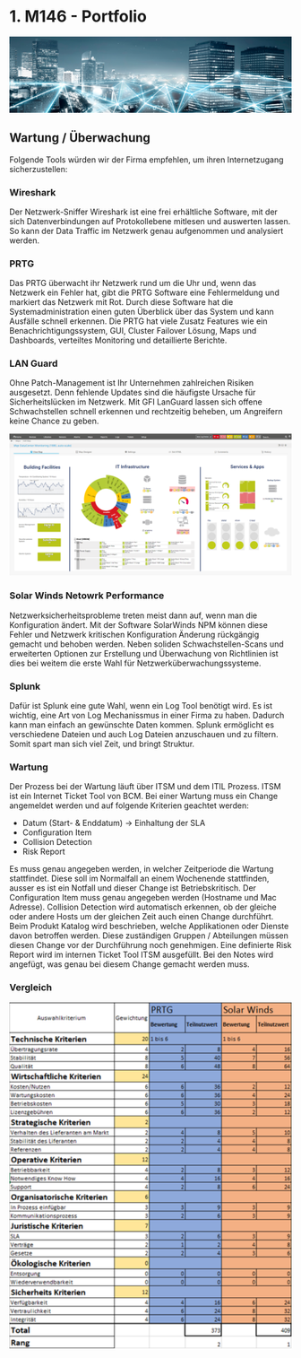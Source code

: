 
# 1. M146 - Portfolio
<img src="internetanbindung.png" alt="Alt-Text" title="" />

## Wartung / Überwachung
Folgende Tools würden wir der Firma empfehlen, um ihren Internetzugang sicherzustellen:

### Wireshark
Der Netzwerk-Sniffer Wireshark ist eine frei erhältliche Software, mit der sich Datenverbindungen auf Protokollebene mitlesen und auswerten lassen. So kann der Data Traffic im Netzwerk genau aufgenommen und analysiert werden. 

### PRTG
Das PRTG überwacht ihr Netzwerk rund um die Uhr und, wenn das Netzwerk ein Fehler hat, gibt die PRTG Software eine Fehlermeldung und markiert das Netzwerk mit Rot. Durch diese Software hat die Systemadministration einen guten Überblick über das System und kann Ausfälle schnell erkennen. Die PRTG hat viele Zusatz Features wie ein Benachrichtigungssystem, GUI, Cluster Failover Lösung, Maps und Dashboards, verteiltes Monitoring und detaillierte Berichte.
### LAN Guard
Ohne Patch-Management ist Ihr Unternehmen zahlreichen Risiken ausgesetzt. Denn fehlende Updates sind die häufigste Ursache für Sicherheitslücken im Netzwerk. Mit GFI LanGuard lassen sich offene Schwachstellen schnell erkennen und rechtzeitig beheben, um Angreifern keine Chance zu geben. 

<img src="Bild9.jpg" alt="Alt-Text" title="" /> <br>

### Solar Winds Netowrk Performance
Netzwerksicherheitsprobleme treten meist dann auf, wenn man die Konfiguration ändert. Mit der Software SolarWinds NPM können diese Fehler und Netzwerk kritischen Konfiguration Änderung rückgängig gemacht und behoben werden. Neben soliden Schwachstellen-Scans und erweiterten Optionen zur Erstellung und Überwachung von Richtlinien ist dies bei weitem die erste Wahl für Netzwerküberwachungssysteme.

### Splunk
Dafür ist Splunk eine gute Wahl, wenn ein Log Tool benötigt wird. Es ist wichtig, eine Art von Log Mechanissmus in einer Firma zu haben. Dadurch kann man einfach an gewünschte Daten kommen.
Splunk ermöglicht es verschiedene Dateien und auch Log Dateien anzuschauen und zu filtern. Somit spart man sich viel Zeit, und bringt Struktur.
 
### Wartung
Der Prozess bei der Wartung läuft über ITSM und dem ITIL Prozess. ITSM ist ein Internet Ticket Tool von BCM. Bei einer Wartung muss ein Change angemeldet werden und auf folgende Kriterien geachtet werden:

* Datum (Start- & Enddatum) -> Einhaltung der SLA
* Configuration Item
* Collision Detection
* Risk Report

Es muss genau angegeben werden, in welcher Zeitperiode die Wartung stattfindet. Diese soll im Normalfall an einem Wochenende stattfinden, ausser es ist ein Notfall und dieser Change ist Betriebskritisch. 
Der Configuration Item muss genau angegeben werden (Hostname und Mac Adresse).
Collision Detection wird automatisch erkennen, ob der gleiche oder andere Hosts um der gleichen Zeit auch einen Change durchführt. 
Beim Produkt Katalog wird beschrieben, welche Applikationen oder Dienste davon betroffen werden. Diese zuständigen Gruppen / Abteilungen müssen diesen Change vor der Durchführung noch genehmigen. Eine definierte Risk Report wird im internen Ticket Tool ITSM ausgefüllt. Bei den Notes wird angefügt, was genau bei diesem Change gemacht werden muss. 

### Vergleich
 
<img src="Bild4.png" alt="Alt-Text" title="" /> <br>
